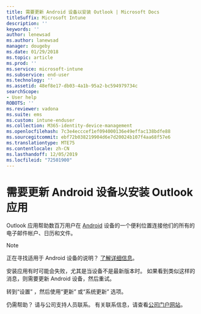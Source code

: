 ```yaml
---
title: 需要更新 Android 设备以安装 Outlook | Microsoft Docs
titleSuffix: Microsoft Intune
description: ''
keywords: ''
author: lenewsad
ms.author: lanewsad
manager: dougeby
ms.date: 01/29/2018
ms.topic: article
ms.prod: ''
ms.service: microsoft-intune
ms.subservice: end-user
ms.technology: ''
ms.assetid: 48ef8e17-db03-4a1b-95a2-bc594979734c
searchScope:
- User help
ROBOTS: ''
ms.reviewer: vadona
ms.suite: ems
ms.custom: intune-enduser
ms.collection: M365-identity-device-management
ms.openlocfilehash: 7c3e4ecccef1ef094000136e49effac138bdfe88
ms.sourcegitcommit: ebf72b038219904d6e7d20024b107f4aa68f57e6
ms.translationtype: MTE75
ms.contentlocale: zh-CN
ms.lasthandoff: 12/05/2019
ms.locfileid: "72501900"
---
```

# <a name="you-need-to-update-your-android-device-to-install-the-outlook-app"></a>需要更新 Android 设备以安装 Outlook 应用

Outlook 应用帮助数百万用户在 [Android](https://play.google.com/store/apps/details?id=com.microsoft.office.outlook) 设备的一个便利位置连接他们的所有的电子邮件帐户、日历和文件。

>[!NOTE]
> 正在寻找适用于 Android 设备的说明？ [了解详细信息](update-device-outlook-ios.md)。

安装应用有时可能会失败，尤其是当设备不是最新版本时。 如果看到类似这样的消息，则需要更新 Android 设备，然后重试。

转到“设置”  ，然后使用“更新”  或“系统更新”  选项。

仍需帮助？ 请与公司支持人员联系。 有关联系信息，请查看[公司门户网站](https://go.microsoft.com/fwlink/?linkid=2010980)。
